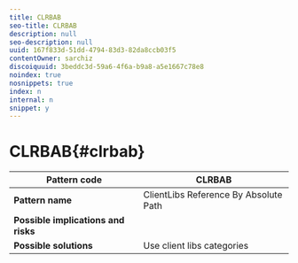 ```yaml
---
title: CLRBAB
seo-title: CLRBAB
description: null
seo-description: null
uuid: 167f833d-51dd-4794-83d3-82da8ccb03f5
contentOwner: sarchiz
discoiquuid: 3beddc3d-59a6-4f6a-b9a8-a5e1667c78e8
noindex: true
nosnippets: true
index: n
internal: n
snippet: y
---
```


# CLRBAB{#clrbab}

| **Pattern code** |**CLRBAB** |
|---|---|
| **Pattern name** |ClientLibs Reference By Absolute Path |
| **Possible implications and risks** |  |
| **Possible solutions** |Use client libs categories |

